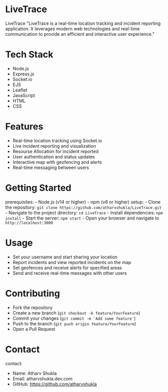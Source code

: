 # LiveTrace

LiveTrace
"LiveTrace is a real-time location tracking and incident reporting application. It leverages modern web technologies and real-time communication to provide an efficient and interactive user experience."

# Tech Stack
  - Node.js
  - Express.js
  - Socket.io
  - EJS
  - Leaflet
  - JavaScript
  - HTML
  - CSS

# Features
  - Real-time location tracking using Socket.io
  - Live incident reporting and visualization
  - Resourse Allocation for incident reported
  - User authentication and status updates
  - Interactive map with geofencing and alerts
  - Real-time messaging between users

# Getting Started
  prerequisites:
    - Node.js (v14 or higher)
    - npm (v6 or higher)
  setup:
    - Clone the repository: `git clone https://github.com/atharvshukla/LiveTrace.git`
    - Navigate to the project directory: `cd LiveTrace`
    - Install dependencies: `npm install`
    - Start the server: `npm start`
    - Open your browser and navigate to `http://localhost:3000`

# Usage
  - Set your username and start sharing your location
  - Report incidents and view reported incidents on the map
  - Set geofences and receive alerts for specified areas
  - Send and receive real-time messages with other users

# Contributing
  - Fork the repository
  - Create a new branch (`git checkout -b feature/YourFeature`)
  - Commit your changes (`git commit -m 'Add some feature'`)
  - Push to the branch (`git push origin feature/YourFeature`)
  - Open a Pull Request


# Contact
contact:
  - Name: Atharv Shukla
  - Email: atharvshukla.dev.com
  - GitHub: https://github.com/atharvshukla
